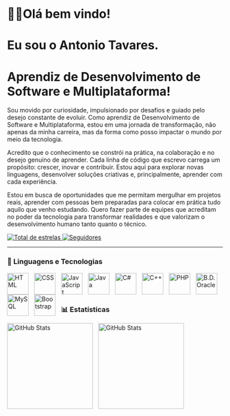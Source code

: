 # 👨‍💻Olá bem vindo! 
# Eu sou o Antonio Tavares.
# Aprendiz de Desenvolvimento de Software e Multiplataforma!

Sou movido por curiosidade, impulsionado por desafios e guiado pelo desejo constante de evoluir.
Como aprendiz de Desenvolvimento de Software e Multiplataforma, estou em uma jornada de transformação, não apenas da minha carreira, mas da forma como posso impactar o mundo por meio da tecnologia.

Acredito que o conhecimento se constrói na prática, na colaboração e no desejo genuíno de aprender. Cada linha de código que escrevo carrega um propósito: crescer, inovar e contribuir. Estou aqui para explorar novas linguagens, desenvolver soluções criativas e, principalmente, aprender com cada experiência.

Estou em busca de oportunidades que me permitam mergulhar em projetos reais, aprender com pessoas bem preparadas para colocar em prática tudo aquilo que venho estudando. Quero fazer parte de equipes que acreditam no poder da tecnologia para transformar realidades e que valorizam o desenvolvimento humano tanto quanto o técnico.
<p align="left">
    <a href="https://github.com/AntonioTavaresPro?tab=repositories&sort=stargazers">
        <img 
            alt="Total de estrelas" 
            title="Total de estrelas GitHub" 
            src="https://custom-icon-badges.demolab.com/github/stars/AntonioTavaresPro?color=55960c&style=for-the-badge&labelColor=488207&logo=star&label=estrelas"
        />
    </a>
    <a href="https://github.com/AntonioTavaresPro?tab=followers">
        <img 
            alt="Seguidores" 
            title="Me siga no GitHub" 
            src="https://custom-icon-badges.demolab.com/github/followers/AntonioTavaresPro?color=236ad3&labelColor=1155ba&style=for-the-badge&logo=github&label=Seguidores&logoColor=white"
        />
    </a>
</p>

---

### 🤖 Linguagens e Tecnologias

<img 
    align="left" 
    alt="HTML"
    title="HTML" 
    width="50px" 
    style="padding-right: 10px;" 
    src="https://cdn.jsdelivr.net/gh/devicons/devicon@latest/icons/html5/html5-original.svg" 
/>
<img 
    align="left" 
    alt="CSS" 
    title="CSS"
    width="50px" 
    style="padding-right: 10px;" 
    src="https://cdn.jsdelivr.net/gh/devicons/devicon@latest/icons/css3/css3-original.svg" 
/>
<img 
    align="left" 
    alt="JavaScript" 
    title="JavaScript"
    width="50px" 
    style="padding-right: 10px;" 
    src="https://cdn.jsdelivr.net/gh/devicons/devicon@latest/icons/javascript/javascript-original.svg" 
/>
<img
    align="left" 
    alt="Java" 
    title="Java"
    width="50px" 
    style="padding-right: 10px;" 
    src="https://cdn.jsdelivr.net/gh/devicons/devicon@latest/icons/java/java-original.svg" 
/>
<img
    align="left" 
    alt="C#" 
    title="C#"
    width="50px" 
    style="padding-right: 10px;" 
    src="https://cdn.jsdelivr.net/gh/devicons/devicon@latest/icons/csharp/csharp-original.svg"
/>
<img
    align="left" 
    alt="C++" 
    title="C++"
    width="50px" 
    style="padding-right: 10px;" 
    src="https://cdn.jsdelivr.net/gh/devicons/devicon@latest/icons/cplusplus/cplusplus-original.svg" 
/>
<img 
    align="left" 
    alt="PHP" 
    title="PHP"
    width="50px" 
    style="padding-right: 10px;" 
    src="https://cdn.jsdelivr.net/gh/devicons/devicon@latest/icons/php/php-original.svg" 
/>
<img
    align="left" 
    alt="B.D. Oracle" 
    title="B.D. Oracle"
    width="50px" 
    style="padding-right: 10px;" 
    src="https://cdn.jsdelivr.net/gh/devicons/devicon@latest/icons/oracle/oracle-original.svg"
/>
<img
    align="left" 
    alt="MySQL"
    title="MySQL" 
    width="50px" 
    style="padding-right: 10px;" 
    src="https://cdn.jsdelivr.net/gh/devicons/devicon@latest/icons/mysql/mysql-original.svg"
/>
<img 
    align="left" 
    alt="Bootstrap"
    title="Bootstrap" 
    width="50px" 
    style="padding-right: 10px;" 
    src="https://cdn.jsdelivr.net/gh/devicons/devicon@latest/icons/bootstrap/bootstrap-original.svg" 
/>        
<br/>
<br/>

### 📊 Estatísticas

<p>
  <img 
    align="left" 
    alt="GitHub Stats" 
    height="200" 
    style="padding-right: 10px;" 
    src="https://github-readme-stats.vercel.app/api?username=AntonioTavaresPro&show_icons=true&theme=tokyonight&include_all_commits=true&locale=pt-br" 
  />

<img 
      align="left" 
      alt="GitHub Stats" 
      height="200" 
      style="padding-right: 10px;" 
      src="https://github-readme-stats.vercel.app/api/top-langs/?username=AntonioTavaresPro&theme=tokyonight&layout=compact&custom_title=Tecnologias&langs_count=9" 
  />

</p>

